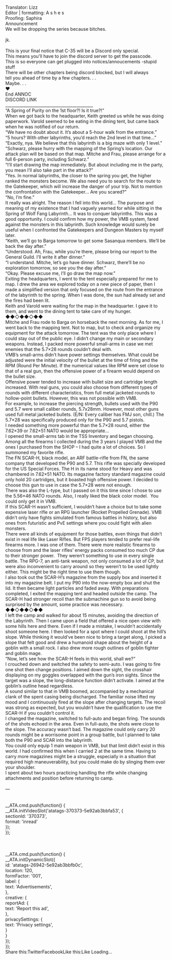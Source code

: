 <br/>
Translator: Lizz<br/>
Editor | formatting: A s h e s<br/>
Proofing: Saphira<br/>
Announcement <br/>
We will be dropping the series because bitches. <br/>
<br/>
jk.<br/>
<br/>
This is your final notice that C-35 will be a Discord only special.<br/>
This means you'll have to join the discord server to get the passcode.<br/>
This is so everyone can get plugged into notices/annoucements -stupid stuff<br/>
There will be other chapters being discord blocked, but I will always<br/>
tell you ahead of time by a few chapters. . .<br/>
Maybe. . .<br/>
❤ <br/>
End ANNOC<br/>
DISCORD LINK<br/>
___________________________________________<br/>
“A Spring of Purity on the 1st floor?! Is it true?!”<br/>
When we got back to the headquarter, Keith greeted us while he was doing paperwork. Varold seemed to be eating in the dining tent, but came back when he was notified of our return.<br/>
“We have no doubt about it. It’s about a 5-hour walk from the entrance.”<br/>
“5 hours? With other labyrinths, you’d reach the 2nd level in that time…”<br/>
“Exactly, nya. We believe that this labyrinth is a big maze with only 1 level.”<br/>
“Schwarz, please hurry with the mapping of the Spring’s location. Our attack plan will be based on that map. Mitche and Frau, please arrange for a full 6-person party, including Schwarz.”<br/>
“I’ll start drawing the map immediately. But about including me in the party, you mean I’ll also take part in the attack?”<br/>
“Yes. In normal labyrinths, the closer to the spring you get, the higher ranked the monsters become. We also need you to search for the route to the Gatekeeper, which will increase the danger of your trip. Not to mention the confrontation with the Gatekeeper… Are you scared?”<br/>
“No, I’m fine.”<br/>
It really was alright. The reason I fell into this world… The purpose and meaning of my existence that I had vaguely yearned for while sitting in the Spring of Wolf Fang Labyrinth… It was to conquer labyrinths. This was a good opportunity. I could confirm how my power, the VMB system, fared against the monsters in this labyrinth. Such knowledge would surely be useful when I confronted the Gatekeepers and Dungeon Masters by myself later.<br/>
“Keith, we’ll go to Barga tomorrow to get some Sasanqua members. We’ll be back the day after.”<br/>
“Understood. Ah, Frau, while you’re there, please bring our report to the General Guild. I’ll write it after dinner.”<br/>
“I understand. Mitche, let’s go have dinner. Schwarz, there’ll be no exploration tomorrow, so see you the day after.”<br/>
“Okay. Please excuse me, I’ll go draw the map now.”<br/>
Exiting the headquarters, I went to the tent especially prepared for me to map. I drew the area we explored today on a new piece of paper, then I made a simplified version that only focused on the route from the entrance of the labyrinth to the spring. When I was done, the sun had already set and the fires had been lit.<br/>
Keith and Varold were waiting for the map in the headquarter. I gave it to them, and went to the dining tent to take care of my hunger. <br/>
◆◆◇◆◆◇◆◆<br/>
Mitche and Frau rode to Barga on horseback the next morning. As for me, I went back to the mapping tent. Not to map, but to check and organize my equipment for the attack tomorrow. The tent was the only place where I could stay out of the public eye. I didn’t change my main or secondary weapons. Instead, I packed more powerful small-arms in case we met enemies that the 5.7×28 rounds couldn’t deal with.<br/>
VMB’s small-arms didn’t have power settings themselves. What could be adjusted were the initial velocity of the bullet at the time of firing and the RPM (Round Per Minute). If the numerical values like RPM were set close to that of a real gun, then the offensive power of a firearm would depend on the bullet size.<br/>
Offensive power tended to increase with bullet size and cartridge length increased. With real guns, you could also choose from different types of rounds with different characteristics, from full metal jacketed rounds to hollow-point bullets. However, this was not possible with VMB.<br/>
For example, to increase the piercing strength, bullets used with the P90 and 5.7 were small caliber rounds, 5.7x28mm. However, most other guns used full metal jacketed bullets. (E/N: Every caliber has FMJ son, chill.) The 5.7×28 was specifically produced only for the P90 and 5.7 pistols.<br/>
I needed something more powerful than the 5.7×28 round, either the 7.62×39 or 7.62×51 NATO would be appropriate…<br/>
I opened the small-arms tab in the TSS Inventory and began choosing. Among all the firearms I collected during the 3 years I played VMB and the ones I purchased from the SHOP – I had quite a lot of choices. So I summoned my favorite rifle.<br/>
The FN SCAR-H, black model, an ARF battle-rifle from FN, the same company that developed the P90 and 5.7. This rifle was specially developed for the US Special Forces. The H in its name stood for Heavy and was chambered in 7.62×51 NATO. Its magazine factory standard magazine could only hold 20 cartridges, but it boasted high offensive power. I decided to choose this gun to use in case the 5.7×28 were not enough.<br/>
There was also the L-type, but I passed on it this time since I chose to use the 5.56×46 NATO rounds. Also, I really liked the black color model.  You could only get it in VMB.<br/>
If this SCAR-H wasn’t sufficient, I wouldn’t have a choice but to take some expensive laser rifle or an RPG launcher (Rocket Propelled Grenade). VMB didn’t only have fights simulated from famous battles in history, but also ones from futuristic and PvE settings where you could fight with alien monsters.<br/>
There were all kinds of equipment for those battles, even things that didn’t exist in real life like Laser Rifles. But FPS players tended to prefer real-life firearms more. I was one of them. There were more realistic firearms to choose from and the laser rifles’ energy packs consumed too much CP due to their stronger power.  They weren’t something to use in every single battle. The RPG-7, an anti-tank weapon, not only consumed a lot of CP, but were also inconvenient to carry around so they weren’t to be used lightly either. This might be the right time to use them though.<br/>
I also took out the SCAR-H’s magazine from the supply box and inserted it into my magazine belt. I put my P90 into the now-empty box and shut the lid. It then became light particles and faded away. With preparations completed, I exited the mapping tent and headed outside the camp. The SCAR-H had stronger recoil than the submachine gun so to avoid being surprised by the amount, some practice was necessary.<br/>
◆◆◇◆◆◇◆◆<br/>
I left the camp and walked for about 15 minutes, avoiding the direction of the Labyrinth. Then I came upon a field that offered a nice open view with some hills here and there. Even if I made a mistake, I wouldn’t accidentally shoot someone here. I then looked for a spot where I could shoot at the hill’s slope. While thinking it would’ve been nice to bring a target along, I picked a slope that felt good and drew a humanoid shape about the height of a goblin with a small rock. I also drew more rough outlines of goblin fighter and goblin mage.<br/>
“Now, let’s see how the SCAR-H feels in this world, shall we?”<br/>
I crouched down and switched the safety to semi-auto. I was going to fire one shot then change positions. I aimed down the sight, the crosshair displaying on my goggles overlapped with the gun’s iron sights. Since the target was a slope, the long-distance function didn’t activate. I aimed at the goblin’s outline head regardless.<br/>
A sound similar to that in VMB boomed, accompanied by a mechanical clank of the spent casing being discharged. The familiar noise lifted my mood and I continuously fired at the slope after changing targets. The recoil was strong as expected, but you wouldn’t have the qualification to use the SCAR-H if you couldn’t control it.<br/>
I changed the magazine, switched to full-auto and began firing. The sounds of the shots echoed in the area. Even in full-auto, the shots were close to the slope. The accuracy wasn’t bad. The magazine could only carry 20 rounds might be a worrisome point in a group battle, but I planned to take both the P90 and SCAR into the labyrinth.<br/>
You could only equip 1 main weapon in VMB, but that limit didn’t exist in this world. I had confirmed this when I carried 2 at the same time. Having to carry more magazines might be a struggle, especially in a situation that required high maneuverability, but you could make do by slinging them over your shoulder.<br/>
I spent about two hours practicing handling the rifle while changing attachments and position before returning to camp.<br/>
 <br/>
—<br/>
<br/>
<br/>
            __ATA.cmd.push(function() {<br/>
                __ATA.initVideoSlot('atatags-370373-5e92ab3bbfa53', {<br/>
                    sectionId: '370373',<br/>
                    format: 'inread'<br/>
                });<br/>
            });<br/>
        <br/>
 <br/>
<br/>
				__ATA.cmd.push(function() {<br/>
					__ATA.initDynamicSlot({<br/>
						id: 'atatags-26942-5e92ab3bbfb0c',<br/>
						location: 120,<br/>
						formFactor: '001',<br/>
						label: {<br/>
							text: 'Advertisements',<br/>
						},<br/>
						creative: {<br/>
							reportAd: {<br/>
								text: 'Report this ad',<br/>
							},<br/>
							privacySettings: {<br/>
								text: 'Privacy settings',<br/>
							}<br/>
						}<br/>
					});<br/>
				});<br/>
			Share this:TwitterFacebookLike this:Like Loading... 